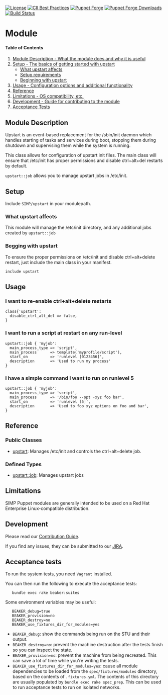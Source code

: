 [![License](https://img.shields.io/:license-apache-blue.svg)](http://www.apache.org/licenses/LICENSE-2.0.html)
[![CII Best Practices](https://bestpractices.coreinfrastructure.org/projects/73/badge)](https://bestpractices.coreinfrastructure.org/projects/73)
[![Puppet Forge](https://img.shields.io/puppetforge/v/simp/upstart.svg)](https://forge.puppetlabs.com/simp/upstart)
[![Puppet Forge Downloads](https://img.shields.io/puppetforge/dt/simp/upstart.svg)](https://forge.puppetlabs.com/simp/upstart)
[![Build Status](https://travis-ci.org/simp/pupmod-simp-upstart.svg)](https://travis-ci.org/simp/pupmod-simp-upstart)

# Module


#### Table of Contents
1. [Module Description - What the module does and why it is useful](#module-description)
2. [Setup - The basics of getting started with upstart](#setup)
    * [What upstart affects](#what-upstart-affects)
    * [Setup requirements](#setup-requirements)
    * [Beginning with upstart](#beginning-with-upstart)
3. [Usage - Configuration options and additional functionality](#usage)
4. [Reference](#reference)
5. [Limitations - OS compatibility, etc.](#limitations)
6. [Development - Guide for contributing to the module](#development)
7. [Acceptance Tests](#acceptance-tests)


## Module Description

Upstart is an event-based replacement for the /sbin/init daemon which handles
starting of tasks and services during boot, stopping them during shutdown and
supervising them while the system is running.

This class allows for configuration of upstart init files. The main class will
ensure that /etc/init has proper permissions and disable ctrl+alt+del restarts
by default.

`upstart::job` allows you to manage upstart jobs in /etc/init.

## Setup

Include `SIMP/upstart` in your modulepath.

### What upstart affects

This module will manage the /etc/init directory, and any additional jobs created
by `upstart::job`

### Begging with upstart

To ensure the proper permissions on /etc/init and disable ctrl+alt+delete
restart, just include the main class in your manifest.

```puppet
include upstart
```

## Usage


### I want to re-enable ctrl+alt+delete restarts

```puppet
class{'upstart':
  disable_ctrl_alt_del => false,
}
```

### I want to run a script at restart on any run-level

```puppet
upstart::job { 'myjob':
  main_process_type => 'script',
  main_process      => template('myprofile/script'),
  start_on          => 'runlevel [0123456]',
  description       => 'Used to run my process'
}
```

### I have a simple command I want to run on runlevel 5

```puppet
upstart::job { 'myjob':
  main_process_type => 'script',
  main_process      => '/bin/foo --opt -xyz foo bar',
  start_on          => 'runlevel [5]',
  description       => 'Used to foo xyz options on foo and bar',
}
```

## Reference


### Public Classes
* [upstart](https://github.com/simp/pupmod-simp-upstart/blob/master/manifests/init.pp): Manages /etc/init and controls the ctrl+alt+delete job.

### Defined Types
* [upstart::job](https://github.com/simp/pupmod-simp-upstart/blob/master/manifests/job.pp): Manages upstart jobs

## Limitations

SIMP Puppet modules are generally intended to be used on a Red Hat Enterprise
Linux-compatible distribution.

## Development

Please read our [Contribution Guide](https://simp.readthedocs.io/en/stable/contributors_guide/index.html).

If you find any issues, they can be submitted to our
[JIRA](https://simp-project.atlassian.net).


## Acceptance tests

To run the system tests, you need `Vagrant` installed.

You can then run the following to execute the acceptance tests:

```shell
   bundle exec rake beaker:suites
```

Some environment variables may be useful:

```shell
   BEAKER_debug=true
   BEAKER_provision=no
   BEAKER_destroy=no
   BEAKER_use_fixtures_dir_for_modules=yes
```

*  ``BEAKER_debug``: show the commands being run on the STU and their output.
*  ``BEAKER_destroy=no``: prevent the machine destruction after the tests
   finish so you can inspect the state.
*  ``BEAKER_provision=no``: prevent the machine from being recreated.  This can
   save a lot of time while you're writing the tests.
*  ``BEAKER_use_fixtures_dir_for_modules=yes``: cause all module dependencies
   to be loaded from the ``spec/fixtures/modules`` directory, based on the
   contents of ``.fixtures.yml``. The contents of this directory are usually
   populated by ``bundle exec rake spec_prep``. This can be used to run
   acceptance tests to run on isolated networks.
